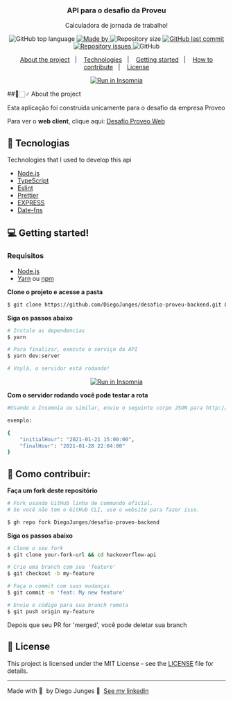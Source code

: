 

<h3 align="center">
  API para o desafio da Proveu</h3>

<p align="center">Calculadora de jornada de trabalho!</p>

<p align="center">
  <img alt="GitHub top language" src="https://img.shields.io/github/languages/top/DiegoJunges/hackoverflow-api?color=%23FF9000">

  <a href="https://www.linkedin.com/in/diego-junges/" target="_blank" rel="noopener noreferrer">
    <img alt="Made by" src="https://img.shields.io/badge/made%20by-Diego%20Junges-%23FF9000">
  </a>

  <img alt="Repository size" src="https://img.shields.io/github/repo-size/DiegoJunges/hackoverflow-api?color=%23FF9000">

  <a href="https://github.com/DiegoJunges/gobarber-api/commits/master">
    <img alt="GitHub last commit" src="https://img.shields.io/github/last-commit/DiegoJunges/hackoverflow-api?color=%23FF9000">
  </a>

  <a href="https://github.com/DiegoJunges/gobarber-api/issues">
    <img alt="Repository issues" src="https://img.shields.io/github/issues/DiegoJunges/hackoverflow-api?color=%23FF9000">
  </a>

  <img alt="GitHub" src="https://img.shields.io/github/license/DiegoJunges/hackoverflow-api?color=%23FF9000">
</p>

<p align="center">
  <a href="#%EF%B8%8F-about-the-project">About the project</a>&nbsp;&nbsp;&nbsp;|&nbsp;&nbsp;&nbsp;
  <a href="#-technologies">Technologies</a>&nbsp;&nbsp;&nbsp;|&nbsp;&nbsp;&nbsp;
  <a href="#-getting-started">Getting started</a>&nbsp;&nbsp;&nbsp;|&nbsp;&nbsp;&nbsp;
  <a href="#-how-to-contribute">How to contribute</a>&nbsp;&nbsp;&nbsp;|&nbsp;&nbsp;&nbsp;
  <a href="#-license">License</a>
</p>

<p id="insomniaButton" align="center">
  <a href="https://insomnia.rest/run/?label=desafio-proveu-backend%20-%20DiegoJunges&uri=https%3A%2F%2Fraw.githubusercontent.com%2FDiegoJunges%2Fdesafio-proveu-backend%2Fmaster%2FInsomnia.json" target="_blank"><img src="https://insomnia.rest/images/run.svg" alt="Run in Insomnia"></a>
</p>

##📑🏻‍♂️ About the project

Esta aplicação foi construída unicamente para o desafio da empresa Proveo

Para ver o **web client**, clique aqui: [Desafio Proveo Web](https://github.com/DiegoJunges/desafio-proveu-frontend)<br />

## 🚀 Tecnologias

Technologies that I used to develop this api

- [Node.js](https://nodejs.org/en/)
- [TypeScript](https://www.typescriptlang.org/)
- [Eslint](https://eslint.org/)
- [Prettier](https://prettier.io/)
- [EXPRESS](https://expressjs.com/)
- [Date-fns](https://date-fns.org/)


## 💻 Getting started!

### Requisitos

- [Node.js](https://nodejs.org/en/)
- [Yarn](https://classic.yarnpkg.com/) ou [npm](https://www.npmjs.com/)


**Clone o projeto e acesse a pasta**

```bash
$ git clone https://github.com/DiegoJunges/desafio-proveu-backend.git && cd desafio-proveu-backend
```

**Siga os passos abaixo**

```bash
# Instale as dependencias
$ yarn

# Para finalizar, execute o serviço da API
$ yarn dev:server

# Voylà, o servidor está rodando!
```

<p id="insomniaButton" align="center">
  <a href="https://insomnia.rest/run/?label=GoBarber%20-%20DiegoJunges&uri=https%3A%2F%2Fraw.githubusercontent.com%2FDiegoJunges%2Fgobarber-api%2Fmaster%2FInsomnia.json" target="_blank"><img src="https://insomnia.rest/images/run.svg" alt="Run in Insomnia"></a>
</p>

**Com o servidor rodando você pode testar a rota**

```bash
#Usando o Insomnia ou similar, envie o seguinte corpo JSON para http://localhost:3333

exemplo:

{
	"initialHour": "2021-01-21 15:00:00",
	"finalHour": "2021-01-28 22:04:00"
}
```

## 🤔 Como contribuir:

**Faça um fork deste repositório**

```bash
# Fork usando GitHub linha de commando oficial.
# Se você não tem o GitHub CLI, use o website para fazer isso.

$ gh repo fork DiegoJunges/desafio-proveo-backend
```

**Siga os passos abaixo**

```bash
# Clone o seu fork
$ git clone your-fork-url && cd hackoverflow-api

# Crie uma branch com sua 'feature'
$ git checkout -b my-feature

# Faça o commit com suas mudanças
$ git commit -m 'feat: My new feature'

# Envie o código para sua branch remota
$ git push origin my-feature
```

Depois que seu PR for 'merged', você pode deletar sua branch

## 📝 License

This project is licensed under the MIT License - see the [LICENSE](LICENSE) file for details.

---

Made with 💜 &nbsp;by Diego Junges 👋 &nbsp;[See my linkedin](https://www.linkedin.com/in/diego-junges/)
